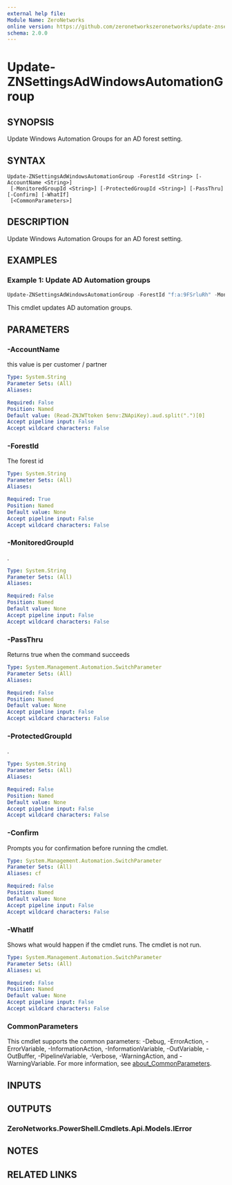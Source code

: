 ```yaml
---
external help file:
Module Name: ZeroNetworks
online version: https://github.com/zeronetworkszeronetworks/update-znsettingsadwindowsautomationgroup
schema: 2.0.0
---
```


# Update-ZNSettingsAdWindowsAutomationGroup

## SYNOPSIS
Update Windows Automation Groups for an AD forest setting.

## SYNTAX

```
Update-ZNSettingsAdWindowsAutomationGroup -ForestId <String> [-AccountName <String>]
 [-MonitoredGroupId <String>] [-ProtectedGroupId <String>] [-PassThru] [-Confirm] [-WhatIf]
 [<CommonParameters>]
```

## DESCRIPTION
Update Windows Automation Groups for an AD forest setting.

## EXAMPLES

### Example 1: Update AD Automation groups
```powershell
Update-ZNSettingsAdWindowsAutomationGroup -ForestId "f:a:9FSrluRh" -MonitoredGroupId b:110003 -ProtectedGroupId g:a:s2FnXfXk
```

This cmdlet updates AD automation groups.

## PARAMETERS

### -AccountName
this value is per customer / partner

```yaml
Type: System.String
Parameter Sets: (All)
Aliases:

Required: False
Position: Named
Default value: (Read-ZNJWTtoken $env:ZNApiKey).aud.split(".")[0]
Accept pipeline input: False
Accept wildcard characters: False
```

### -ForestId
The forest id

```yaml
Type: System.String
Parameter Sets: (All)
Aliases:

Required: True
Position: Named
Default value: None
Accept pipeline input: False
Accept wildcard characters: False
```

### -MonitoredGroupId
.

```yaml
Type: System.String
Parameter Sets: (All)
Aliases:

Required: False
Position: Named
Default value: None
Accept pipeline input: False
Accept wildcard characters: False
```

### -PassThru
Returns true when the command succeeds

```yaml
Type: System.Management.Automation.SwitchParameter
Parameter Sets: (All)
Aliases:

Required: False
Position: Named
Default value: None
Accept pipeline input: False
Accept wildcard characters: False
```

### -ProtectedGroupId
.

```yaml
Type: System.String
Parameter Sets: (All)
Aliases:

Required: False
Position: Named
Default value: None
Accept pipeline input: False
Accept wildcard characters: False
```

### -Confirm
Prompts you for confirmation before running the cmdlet.

```yaml
Type: System.Management.Automation.SwitchParameter
Parameter Sets: (All)
Aliases: cf

Required: False
Position: Named
Default value: None
Accept pipeline input: False
Accept wildcard characters: False
```

### -WhatIf
Shows what would happen if the cmdlet runs.
The cmdlet is not run.

```yaml
Type: System.Management.Automation.SwitchParameter
Parameter Sets: (All)
Aliases: wi

Required: False
Position: Named
Default value: None
Accept pipeline input: False
Accept wildcard characters: False
```

### CommonParameters
This cmdlet supports the common parameters: -Debug, -ErrorAction, -ErrorVariable, -InformationAction, -InformationVariable, -OutVariable, -OutBuffer, -PipelineVariable, -Verbose, -WarningAction, and -WarningVariable. For more information, see [about_CommonParameters](http://go.microsoft.com/fwlink/?LinkID=113216).

## INPUTS

## OUTPUTS

### ZeroNetworks.PowerShell.Cmdlets.Api.Models.IError

## NOTES

## RELATED LINKS

